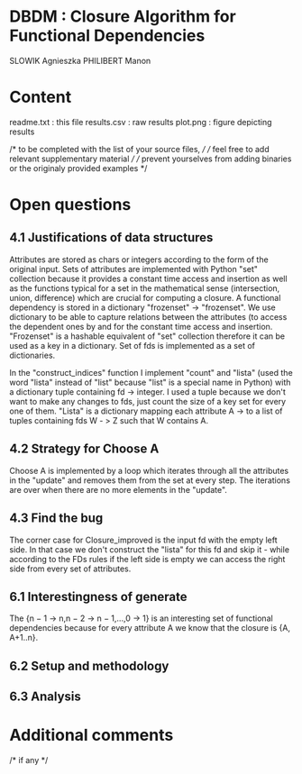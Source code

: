 DBDM : Closure Algorithm for Functional Dependencies
====================================================

SLOWIK Agnieszka
PHILIBERT Manon


Content
=======

readme.txt : this file
results.csv : raw results
plot.png : figure depicting results

/* to be completed with the list of your source files, */
/* feel free to add relevant supplementary material */
/* prevent yourselves from adding binaries or the originaly provided examples */


Open questions
==============

4.1 Justifications of data structures
-------------------------------------
Attributes are stored as chars or integers according to the form of the original input.
Sets of attributes are implemented with Python "set" collection because it provides a constant time access and insertion
as well as the functions typical for a set in the mathematical sense (intersection, union, difference) which are crucial for computing a closure.
A functional dependency is stored in a dictionary "frozenset" -> "frozenset". We use dictionary to be able to capture relations between the attributes (to access the dependent ones by  and for the constant time access and insertion.
"Frozenset" is a hashable equivalent of "set" collection therefore it can be used as a key in a dictionary.
Set of fds is implemented as a set of dictionaries.

In the "construct_indices" function I implement "count" and "lista" (used the word "lista" instead of "list" because "list" is a special name in Python)
with a dictionary tuple containing fd -> integer. I used a tuple because we don't want to make any changes to fds, just count the size of a key set for every one of them.
"Lista" is a dictionary mapping each attribute A -> to a list of tuples containing fds W - > Z such that W contains A.

4.2 Strategy for Choose A
-------------------------
Choose A is implemented by a loop which iterates through all the attributes in the "update"
and removes them from the set at every step. The iterations are over when there are no more elements in the "update".


4.3 Find the bug
-------------------------
The corner case for Closure_improved is the input fd with the empty left side.
In that case we don't construct the "lista" for this fd and skip it - while according to the FDs rules if the left side is empty
we can access the right side from every set of attributes.

6.1 Interestingness of generate
-------------------------------
The {n − 1 → n,n − 2 → n − 1,...,0 → 1} is an interesting set of functional dependencies because for every attribute A we know that the closure is {A, A+1..n}.

6.2 Setup and methodology
-------------------------

6.3 Analysis
------------


Additional comments
===================

/* if any */